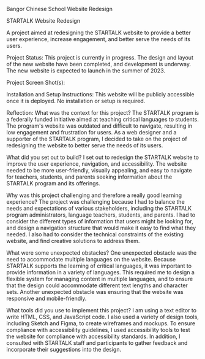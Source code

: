 Bangor Chinese School Website Redesign


STARTALK Website Redesign

A project aimed at redesigning the STARTALK website to provide a better user experience, increase engagement, and better serve the needs of its users.

Project Status:
This project is currently in progress. The design and layout of the new website have been completed, and development is underway. The new website is expected to launch in the summer of 2023.

Project Screen Shot(s):

Installation and Setup Instructions: This website will be publicly accessible once it is deployed. No installation or setup is required.

Reflection: What was the context for this project? The STARTALK program is a federally funded initiative aimed at teaching critical languages to students. The program's website was outdated and difficult to navigate, resulting in low engagement and frustration for users. As a web designer and a supporter of the STARTALK program, I decided to take on the project of redesigning the website to better serve the needs of its users.

What did you set out to build?
I set out to redesign the STARTALK website to improve the user experience, navigation, and accessibility. The website needed to be more user-friendly, visually appealing, and easy to navigate for teachers, students, and parents seeking information about the STARTALK program and its offerings.

Why was this project challenging and therefore a really good learning experience?
The project was challenging because I had to balance the needs and expectations of various stakeholders, including the STARTALK program administrators, language teachers, students, and parents. I had to consider the different types of information that users might be looking for, and design a navigation structure that would make it easy to find what they needed. I also had to consider the technical constraints of the existing website, and find creative solutions to address them.

What were some unexpected obstacles? One unexpected obstacle was the need to accommodate multiple languages on the website. Because STARTALK supports the learning of critical languages, it was important to provide information in a variety of languages. This required me to design a flexible system for managing content in multiple languages, and to ensure that the design could accommodate different text lengths and character sets. Another unexpected obstacle was ensuring that the website was responsive and mobile-friendly.

What tools did you use to implement this project?
 I am using a text editor to write HTML, CSS, and JavaScript code. I also used a variety of design tools, including Sketch and Figma, to create wireframes and mockups. To ensure compliance with accessibility guidelines, I used accessibility tools to test the website for compliance with accessibility standards. In addition, I consulted with STARTALK staff and participants to gather feedback and incorporate their suggestions into the design.
